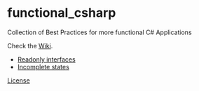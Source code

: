 # functional_csharp
Collection of Best Practices for more functional C# Applications

Check the [Wiki](https://github.com/marsop/functional_csharp/wiki).

* [Readonly interfaces](Do-use-readonly-interfaces.md)
* [Incomplete states](Avoid-representation-of-incomplete-states.md)


[License](LICENSE)
